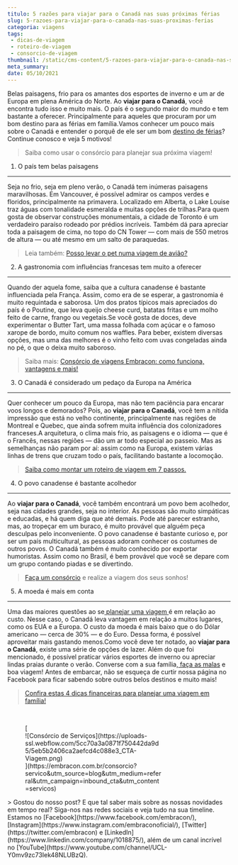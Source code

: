 ```yaml
---
titulo: 5 razões para viajar para o Canadá nas suas próximas férias
slug: 5-razoes-para-viajar-para-o-canada-nas-suas-proximas-ferias
categoria: viagens
tags:
 - dicas-de-viagem
 - roteiro-de-viagem
 - consorcio-de-viagem
thumbnail: /static/cms-content/5-razoes-para-viajar-para-o-canada-nas-suas-proximas-ferias.jpg
meta_summary: 
date: 05/10/2021
---
```

Belas paisagens, frio para os amantes dos esportes de inverno e um ar de Europa em plena América do Norte. Ao **viajar para o Canadá**, você encontra tudo isso e muito mais. O país é o segundo maior do mundo e tem bastante a oferecer. Principalmente para aqueles que procuram por um bom destino para as férias em família.Vamos conhecer um pouco mais sobre o Canadá e entender o porquê de ele ser um bom [destino de férias](https://www.embracon.com.br/blog/top-5-destinos-de-ferias-escolha-sua-proxima-viagem-pelo-brasil)? Continue conosco e veja 5 motivos!

> Saiba como usar o consórcio para planejar sua próxima viagem!

1. O país tem belas paisagens
-----------------------------

Seja no frio, seja em pleno verão, o Canadá tem inúmeras paisagens maravilhosas. Em Vancouver, é possível admirar os campos verdes e floridos, principalmente na primavera. Localizado em Alberta, o Lake Louise traz águas com tonalidade esmeralda e muitas opções de trilhas.Para quem gosta de observar construções monumentais, a cidade de Toronto é um verdadeiro paraíso rodeado por prédios incríveis. Também dá para apreciar toda a paisagem de cima, no topo do CN Tower — com mais de 550 metros de altura — ou até mesmo em um salto de paraquedas.

> Leia também: [Posso levar o pet numa viagem de avião?](https://www.embracon.com.br/blog/posso-levar-o-pet-numa-viagem-de-aviao)

2. A gastronomia com influências francesas tem muito a oferecer
---------------------------------------------------------------

Quando der aquela fome, saiba que a cultura canadense é bastante influenciada pela França. Assim, como era de se esperar, a gastronomia é muito requintada e saborosa. Um dos pratos típicos mais apreciados do país é o Poutine, que leva queijo cheese curd, batatas fritas e um molho feito de carne, frango ou vegetais.Se você gosta de doces, deve experimentar o Butter Tart, uma massa folhada com açúcar e o famoso xarope de bordo, muito comum nos waffles. Para beber, existem diversas opções, mas uma das melhores é o vinho feito com uvas congeladas ainda no pé, o que o deixa muito saboroso.

> Saiba mais: [Consórcio de viagens Embracon: como funciona, vantagens e mais!](https://www.embracon.com.br/blog/consorcio-de-viagens-embracon-vantagens)

3. O Canadá é considerado um pedaço da Europa na América
--------------------------------------------------------

Quer conhecer um pouco da Europa, mas não tem paciência para encarar voos longos e demorados? Pois, ao **viajar para o Canadá**, você tem a nítida impressão que está no velho continente, principalmente nas regiões de Montreal e Quebec, que ainda sofrem muita influência dos colonizadores franceses.A arquitetura, o clima mais frio, as paisagens e o idioma — que é o Francês, nessas regiões — dão um ar todo especial ao passeio. Mas as semelhanças não param por aí: assim como na Europa, existem várias linhas de trens que cruzam todo o país, facilitando bastante a locomoção.

> [Saiba como montar um roteiro de viagem em 7 passos.](https://www.embracon.com.br/blog/saiba-como-montar-um-roteiro-de-viagem-em-7-passos)

4. O povo canadense é bastante acolhedor
----------------------------------------

Ao **viajar para o Canadá**, você também encontrará um povo bem acolhedor, seja nas cidades grandes, seja no interior. As pessoas são muito simpáticas e educadas, e há quem diga que até demais. Pode até parecer estranho, mas, ao tropeçar em um buraco, é muito provável que alguém peça desculpas pelo inconveniente. O povo canadense é bastante curioso e, por ser um país multicultural, as pessoas adoram conhecer os costumes de outros povos. O Canadá também é muito conhecido por exportar humoristas. Assim como no Brasil, é bem provável que você se depare com um grupo contando piadas e se divertindo.

> [Faça um consórcio](https://www.embracon.com.br/) e realize a viagem dos seus sonhos!

5. A moeda é mais em conta
--------------------------

Uma das maiores questões ao se[ planejar uma viagem ](https://www.embracon.com.br/blog/viagem-economica-confira-nossas-dicas-para-viajar-com-pouco-dinheiro)é em relação ao custo. Nesse caso, o Canadá leva vantagem em relação a muitos lugares, como os EUA e a Europa. O custo da moeda é mais baixo que o do Dólar americano — cerca de 30% — e do Euro. Dessa forma, é possível aproveitar mais gastando menos.Como você deve ter notado, ao **viajar para o Canadá**, existe uma série de opções de lazer. Além do que foi mencionado, é possível praticar vários esportes de inverno ou apreciar lindas praias durante o verão. Converse com a sua família,[ faça as malas](https://www.embracon.com.br/blog/saiba-o-que-levar-na-sua-proxima-viagem) e boa viagem! Antes de embarcar, não se esqueça de curtir nossa página no Facebook para ficar sabendo sobre outros belos destinos e muito mais!

> [Confira estas 4 dicas financeiras para planejar uma viagem em família!](https://www.embracon.com.br/blog/confira-estas-4-dicas-financeiras-para-planejar-uma-viagem-em-familia)

‍

<figure class="w-richtext-figure-type-image w-richtext-align-center" style="max-width:310px">[<div>![Consórcio de Serviços](https://uploads-ssl.webflow.com/5cc70a3a0871f750442da9d5/5eb5b2406ca2aefcd4c088e3_CTA-Viagem.png)</div>](https://embracon.com.br/consorcio?servico&utm_source=blog&utm_medium=referral&utm_campaign=inbound_cta&utm_content=servicos)</figure>> Gostou do nosso post? E que tal saber mais sobre as nossas novidades em tempo real? Siga-nos nas redes sociais e veja tudo na sua timeline. Estamos no [Facebook](https://www.facebook.com/embracon/), [Instagram](https://www.instagram.com/embraconoficial/), [Twitter](https://twitter.com/embracon) e [LinkedIn](https://www.linkedin.com/company/1018875/), além de um canal incrível no [YouTube](https://www.youtube.com/channel/UCL-Y0mv9zc73Iek48NLUBzQ).
